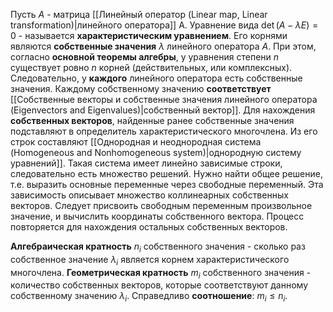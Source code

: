 Пусть $A$ - матрица [[Линейный оператор (Linear map, Linear transformation)|линейного оператора]] A. Уравнение вида
$\det(A - \lambda E) = 0$ - называется **характеристическим уравнением**. Его корнями являются **собственные значения** $\lambda$ линейного оператора $A$. При этом, согласно **основной теоремы алгебры**, у уравнения степени $n$ существует ровно $n$ корней (действительных, или комплексных). Следовательно, у **каждого** линейного оператора есть собственные значения. Каждому собственному значению **соответствует** [[Собственные векторы и собственные значения линейного оператора (Eigenvectors and Eigenvalues)|собственный вектор]].
Для нахождения **собственных векторов**, найденные ранее собственные значения подставляют в определитель характеристического многочлена. Из его строк составляют [[Однородная и неоднородная система (Homogeneous and Nonhomogeneous system)|однородную систему уравнений]]. Такая система имеет линейно зависимые строки, следовательно есть множество решений. Нужно найти общее решение, т.е. выразить основные переменные через свободные переменный. Эта зависимость описывает множество коллинеарных собственных векторов. Следует присвоить свободным переменным произвольное значение, и вычислить координаты собственного вектора. Процесс повторяется для нахождения остальных собственных векторов.

**Алгебраическая кратность** $n_i$ собственного значения - сколько раз собственное значение $\lambda_i$ является корнем характеристического многочлена.
**Геометрическая кратность** $m_i$ собственного значения - количество собственных векторов, которые соответствуют данному собственному значению $\lambda_i$.
Справедливо **соотношение**: $m_i \leq n_i$.